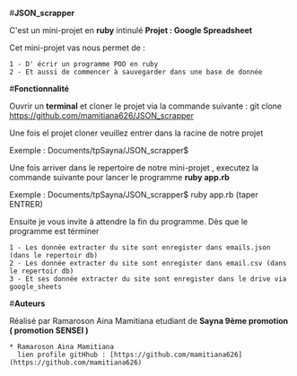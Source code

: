 #**JSON_scrapper**

C'est un mini-projet en **ruby** intinulé **Projet : Google Spreadsheet** 

Cet mini-projet vas nous permet de :

	1 - D' écrir un programme POO en ruby
	2 - Et aussi de commencer à sauvegarder dans une base de donnée 


#**Fonctionnalité** 

Ouvrir un **terminal** et cloner le projet via la commande suivante : git clone https://github.com/mamitiana626/JSON_scrapper

Une fois el projet cloner veuillez entrer dans la racine de notre projet

Exemple : Documents/tpSayna/JSON_scrapper$

Une fois arriver dans le repertoire de notre mini-projet , executez la commande suivante pour lancer le programme **ruby app.rb**

Exemple : Documents/tpSayna/JSON_scrapper$ ruby app.rb   (taper ENTRER)

Ensuite je vous invite à attendre la fin du programme. Dès que le programme est términer

	1 - Les donnée extracter du site sont enregister dans emails.json (dans le repertoir db)
	2 - Les donnée extracter du site sont enregister dans email.csv (dans le repertoir db)
	3 - Et ses donnée extracter du site sont enregister dans le drive via google_sheets 


#**Auteurs**

Réalisé par Ramaroson Aina Mamitiana etudiant de  **Sayna 9ème promotion**  **( promotion SENSEI )**

    * Ramaroson Aina Mamitiana
	  lien profile gitHhub : [https://github.com/mamitiana626](https://github.com/mamitiana626)